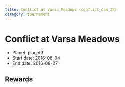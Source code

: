 ```yaml
---
title: Conflict at Varsa Meadows (conflict_dan_28)
category: tournament
---
```

# Conflict at Varsa Meadows

  * Planet: planet3
  * Start date: 2016-08-04
  * End date: 2016-08-07

## Rewards

